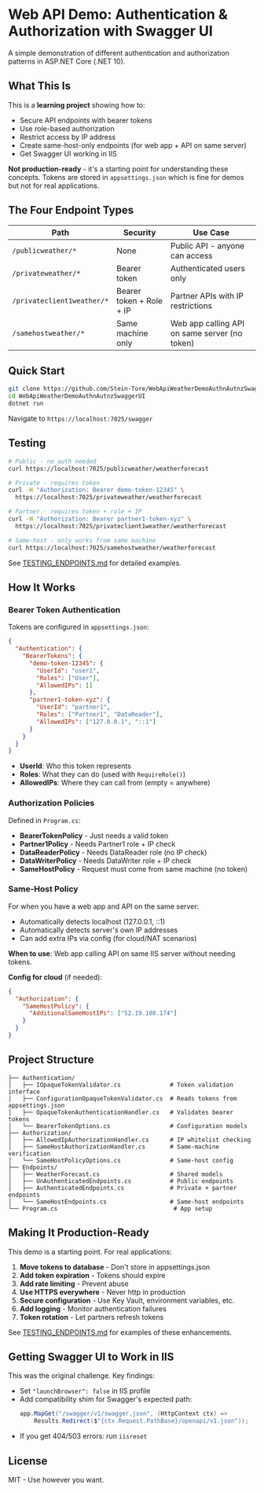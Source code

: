 # Web API Demo: Authentication & Authorization with Swagger UI

A simple demonstration of different authentication and authorization patterns in ASP.NET Core (.NET 10).

## What This Is

This is a **learning project** showing how to:
- Secure API endpoints with bearer tokens
- Use role-based authorization
- Restrict access by IP address
- Create same-host-only endpoints (for web app + API on same server)
- Get Swagger UI working in IIS

**Not production-ready** - it's a starting point for understanding these concepts. Tokens are stored in `appsettings.json` which is fine for demos but not for real applications.

## The Four Endpoint Types

| Path | Security | Use Case |
|------|----------|----------|
| `/publicweather/*` | None | Public API - anyone can access |
| `/privateweather/*` | Bearer token | Authenticated users only |
| `/privateclient1weather/*` | Bearer token + Role + IP | Partner APIs with IP restrictions |
| `/samehostweather/*` | Same machine only | Web app calling API on same server (no token) |

## Quick Start

```bash
git clone https://github.com/Stein-Tore/WebApiWeatherDemoAuthnAutnzSwaggerUI.git
cd WebApiWeatherDemoAuthnAutnzSwaggerUI
dotnet run
```

Navigate to `https://localhost:7025/swagger`

## Testing

```bash
# Public - no auth needed
curl https://localhost:7025/publicweather/weatherforecast

# Private - requires token
curl -H "Authorization: Bearer demo-token-12345" \
  https://localhost:7025/privateweather/weatherforecast

# Partner - requires token + role + IP
curl -H "Authorization: Bearer partner1-token-xyz" \
  https://localhost:7025/privateclient1weather/weatherforecast

# Same-host - only works from same machine
curl https://localhost:7025/samehostweather/weatherforecast
```

See [TESTING_ENDPOINTS.md](TESTING_ENDPOINTS.md) for detailed examples.

## How It Works

### Bearer Token Authentication

Tokens are configured in `appsettings.json`:

```json
{
  "Authentication": {
    "BearerTokens": {
      "demo-token-12345": {
        "UserId": "user1",
        "Roles": ["User"],
        "AllowedIPs": []
      },
      "partner1-token-xyz": {
        "UserId": "partner1",
        "Roles": ["Partner1", "DataReader"],
        "AllowedIPs": ["127.0.0.1", "::1"]
      }
    }
  }
}
```

- **UserId**: Who this token represents
- **Roles**: What they can do (used with `RequireRole()`)
- **AllowedIPs**: Where they can call from (empty = anywhere)

### Authorization Policies

Defined in `Program.cs`:

- **BearerTokenPolicy** - Just needs a valid token
- **Partner1Policy** - Needs Partner1 role + IP check
- **DataReaderPolicy** - Needs DataReader role (no IP check)
- **DataWriterPolicy** - Needs DataWriter role + IP check
- **SameHostPolicy** - Request must come from same machine (no token)

### Same-Host Policy

For when you have a web app and API on the same server:

- Automatically detects localhost (127.0.0.1, ::1)
- Automatically detects server's own IP addresses
- Can add extra IPs via config (for cloud/NAT scenarios)

**When to use**: Web app calling API on same IIS server without needing tokens.

**Config for cloud** (if needed):
```json
{
  "Authorization": {
    "SameHostPolicy": {
      "AdditionalSameHostIPs": ["52.19.108.174"]
    }
  }
}
```

## Project Structure

```
├── Authentication/
│   ├── IOpaqueTokenValidator.cs              # Token validation interface
│   ├── ConfigurationOpaqueTokenValidator.cs  # Reads tokens from appsettings.json
│   ├── OpaqueTokenAuthenticationHandler.cs   # Validates bearer tokens
│   └── BearerTokenOptions.cs                 # Configuration models
├── Authorization/
│   ├── AllowedIpAuthorizationHandler.cs      # IP whitelist checking
│   ├── SameHostAuthorizationHandler.cs       # Same-machine verification
│   └── SameHostPolicyOptions.cs              # Same-host config
├── Endpoints/
│   ├── WeatherForecast.cs                    # Shared models
│   ├── UnAuthenticatedEndpoints.cs           # Public endpoints
│   ├── AuthenticatedEndpoints.cs             # Private + partner endpoints
│   └── SameHostEndpoints.cs                  # Same-host endpoints
└── Program.cs                                 # App setup
```

## Making It Production-Ready

This demo is a starting point. For real applications:

1. **Move tokens to database** - Don't store in appsettings.json
2. **Add token expiration** - Tokens should expire
3. **Add rate limiting** - Prevent abuse
4. **Use HTTPS everywhere** - Never http in production
5. **Secure configuration** - Use Key Vault, environment variables, etc.
6. **Add logging** - Monitor authentication failures
7. **Token rotation** - Let partners refresh tokens

See [TESTING_ENDPOINTS.md](TESTING_ENDPOINTS.md) for examples of these enhancements.

## Getting Swagger UI to Work in IIS

This was the original challenge. Key findings:

- Set `"launchBrowser": false` in IIS profile
- Add compatibility shim for Swagger's expected path:
  ```csharp
  app.MapGet("/swagger/v1/swagger.json", (HttpContext ctx) => 
      Results.Redirect($"{ctx.Request.PathBase}/openapi/v1.json"));
  ```
- If you get 404/503 errors: run `iisreset`

## License

MIT - Use however you want.



